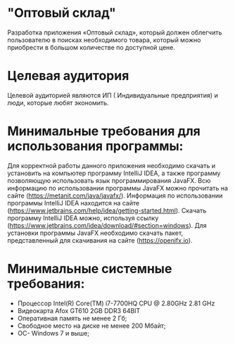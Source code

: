 # "Оптовый склад"
Разработка приложения «Оптовый склад», который должен облегчить пользователю в поисках
необходимого товара, который можно приобрести в большом количестве по доступной цене.
# Целевая аудитория
Целевой аудиторией являются ИП ( Индивидуальные предприятия) и люди, которые любят экономить.
# Минимальные требования для использования программы:
Для корректной работы данного приложения необходимо скачать и установить на компьютер программу IntelliJ IDEA,
а также программу позволяющую использовать язык программирования JavaFX. Всю информацию по использовании программы
JavaFX можно прочитать на сайте (https://metanit.com/java/javafx/). Информация по использовании программы
IntelliJ IDEA находится на сайте (https://www.jetbrains.com/help/idea/getting-started.html). Скачать программу
IntelliJ IDEA можно, используя ссылку (https://www.jetbrains.com/idea/download/#section=windows). Для установки
программы JavaFX необходимо скачать пакет, представленный для скачивания на сайте (https://openjfx.io).
# Минимальные системные требования:
* Процессор Intel(R) Core(TM) i7-7700HQ CPU @ 2.80GHz   2.81 GHz
* Видеокарта Afox GT610 2GB DDR3 64BIT
* Оперативная память не менее 2 Гб;
* Свободное место на диске не менее 200 Мбайт;
* ОС- Windows 7 и выше;
